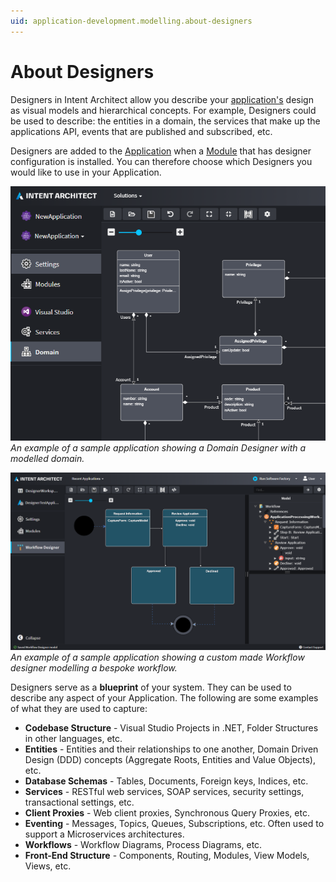 ```yaml
---
uid: application-development.modelling.about-designers
---
```

# About Designers

Designers in Intent Architect allow you describe your [application's](xref:application-development.applications-and-solutions.about-applications) design as visual models and hierarchical concepts. For example, Designers could be used to describe: the entities in a domain, the services that make up the applications API, events that are published and subscribed, etc.

Designers are added to the [Application](xref:application-development.applications-and-solutions.about-applications) when a [Module](xref:application-development.applications-and-solutions.about-modules) that has designer configuration is installed. You can therefore choose which Designers you would like to use in your Application.

![Domain Designer](images/designers-domain.png)
_An example of a sample application showing a Domain Designer with a modelled domain._

![Workflow Designer](images/designers-workflow.png)
_An example of a sample application showing a custom made Workflow designer modelling a bespoke workflow._

Designers serve as a **blueprint** of your system. They can be used to describe any aspect of your Application. The following are some examples of what they are used to capture:

- **Codebase Structure** - Visual Studio Projects in .NET, Folder Structures in other languages, etc.
- **Entities** - Entities and their relationships to one another, Domain Driven Design (DDD) concepts (Aggregate Roots, Entities and Value Objects), etc.
- **Database Schemas** - Tables, Documents, Foreign keys, Indices, etc.
- **Services** - RESTful web services, SOAP services, security settings, transactional settings, etc.
- **Client Proxies** - Web client proxies, Synchronous Query Proxies, etc.
- **Eventing** - Messages, Topics, Queues, Subscriptions, etc. Often used to support a Microservices architectures.
- **Workflows** - Workflow Diagrams, Process Diagrams, etc.
- **Front-End Structure** - Components, Routing, Modules, View Models, Views, etc.